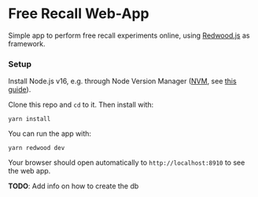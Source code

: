 # Free Recall Web-App

Simple app to perform free recall experiments online, using [Redwood.js](https://redwoodjs.com/) as framework.

### Setup

Install Node.js v16, e.g. through Node Version Manager ([NVM](https://github.com/nvm-sh/nvm), see [this guide](https://heynode.com/tutorial/install-nodejs-locally-nvm/)).

Clone this repo and `cd` to it. Then install with:

```terminal
yarn install
```

You can run the app with:

```terminal
yarn redwood dev
```

Your browser should open automatically to `http://localhost:8910` to see the web app.

**TODO**: Add info on how to create the db

